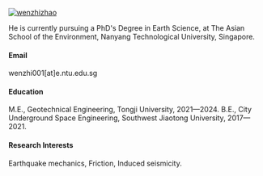 

[![wenzhizhao](https://img.shields.io/badge/senli1073-github-blue?logo=github)](https://github.com/WenzhiZhao-geo)

He is currently pursuing a PhD's Degree in Earth Science, at The Asian School of the Environment, Nanyang Technological University, Singapore.

#### Email
wenzhi001[at]e.ntu.edu.sg

#### Education
M.E., Geotechnical Engineering, Tongji University, 2021—2024.
B.E., City Underground Space Engineering, Southwest Jiaotong University, 2017—2021.

#### Research Interests
Earthquake mechanics, Friction, Induced seismicity.

